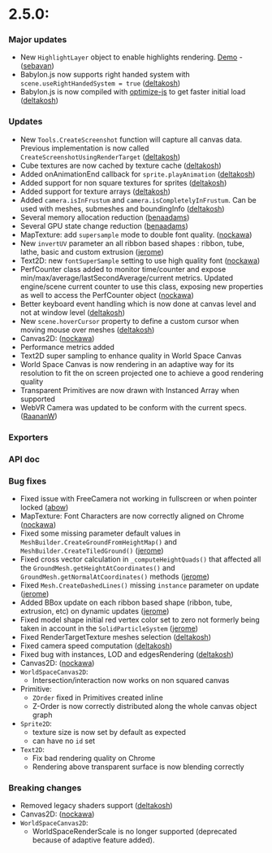 # 2.5.0:

### Major updates
- New `HighlightLayer` object to enable highlights rendering. [Demo]() - ([sebavan](https://github.com/sebavan))
- Babylon.js now supports right handed system with ```scene.useRightHandedSystem = true``` ([deltakosh](https://github.com/deltakosh))
- Babylon.js is now compiled with [optimize-js](https://github.com/nolanlawson/optimize-js) to get faster initial load ([deltakosh](https://github.com/deltakosh))

### Updates
- New ```Tools.CreateScreenshot``` function will capture all canvas data. Previous implementation is now called `CreateScreenshotUsingRenderTarget` ([deltakosh](https://github.com/deltakosh)) 
- Cube textures are now cached by texture cache ([deltakosh](https://github.com/deltakosh)) 
- Added onAnimationEnd callback for `sprite.playAnimation` ([deltakosh](https://github.com/deltakosh)) 
- Added support for non square textures for sprites ([deltakosh](https://github.com/deltakosh)) 
- Added support for texture arrays ([deltakosh](https://github.com/deltakosh)) 
- Added `camera.isInFrustum` and `camera.isCompletelyInFrustum`. Can be used with meshes, submeshes and boundingInfo ([deltakosh](https://github.com/deltakosh)) 
- Several memory allocation reduction ([benaadams](https://github.com/benaadams))
- Several GPU state change reduction ([benaadams](https://github.com/benaadams)) 
- MapTexture: add `supersample` mode to double font quality. ([nockawa](https://github.com/nockawa))
- New `invertUV` parameter an all ribbon based shapes : ribbon, tube, lathe, basic and custom extrusion ([jerome](https://github.com/jbousquie))
- Text2D: new `fontSuperSample` setting to use high quality font ([nockawa](https://github.com/nockawa))
- PerfCounter class added to monitor time/counter and expose min/max/average/lastSecondAverage/current metrics. Updated engine/scene current counter to use this class, exposing new properties as well to access the PerfCounter object ([nockawa](https://github.com/nockawa))
- Better keyboard event handling which is now done at canvas level and not at window level ([deltakosh](https://github.com/deltakosh)) 
- New `scene.hoverCursor` property to define a custom cursor when moving mouse over meshes ([deltakosh](https://github.com/deltakosh)) 
- Canvas2D: ([nockawa](https://github.com/nockawa)) 
 - Performance metrics added
 - Text2D super sampling to enhance quality in World Space Canvas
 - World Space Canvas is now rendering in an adaptive way for its resolution to fit the on screen projected one to achieve a good rendering quality
 - Transparent Primitives are now drawn with Instanced Array when supported
- WebVR Camera was updated to be conform with the current specs. ([RaananW](https://github.com/RaananW)) 

### Exporters
    
### API doc

### Bug fixes
- Fixed issue with FreeCamera not working in fullscreen or when pointer locked ([abow](https://github.com/abow))
- MapTexture: Font Characters are now correctly aligned on Chrome ([nockawa](https://github.com/nockawa))
- Fixed some missing parameter default values in `MeshBuilder.CreateGroundFromHeightMap()` and `MeshBuilder.CreateTiledGround()` ([jerome](https://github.com/jbousquie))
- Fixed cross vector calculation in `_computeHeightQuads()` that affected  all the `GroundMesh.getHeightAtCoordinates()` and `GroundMesh.getNormalAtCoordinates()` methods ([jerome](https://github.com/jbousquie))
- Fixed `Mesh.CreateDashedLines()` missing `instance` parameter on update ([jerome](https://github.com/jbousquie))
- Added BBox update on each ribbon based shape (ribbon, tube, extrusion, etc) on dynamic updates ([jerome](https://github.com/jbousquie))
- Fixed model shape initial red vertex color set to zero not formerly being taken in account in the `SolidParticleSystem` ([jerome](https://github.com/jbousquie))
- Fixed RenderTargetTexture meshes selection ([deltakosh](https://github.com/deltakosh))
- Fixed camera speed computation ([deltakosh](https://github.com/deltakosh))
- Fixed bug with instances, LOD and edgesRendering ([deltakosh](https://github.com/deltakosh))
- Canvas2D: ([nockawa](https://github.com/nockawa))
 - `WorldSpaceCanvas2D`:
	- Intersection/interaction now works on non squared canvas
 - Primitive:
	- `ZOrder` fixed in Primitives created inline
	- Z-Order is now correctly distributed along the whole canvas object graph
 - `Sprite2D`: 
	- texture size is now set by default as expected
	- can have no `id` set
 - `Text2D`: 
	- Fix bad rendering quality on Chrome
	- Rendering above transparent surface is now blending correctly

### Breaking changes
 - Removed legacy shaders support ([deltakosh](https://github.com/deltakosh))
 - Canvas2D: ([nockawa](https://github.com/nockawa))
  - `WorldSpaceCanvas2D`:
	- WorldSpaceRenderScale is no longer supported (deprecated because of adaptive feature added).

